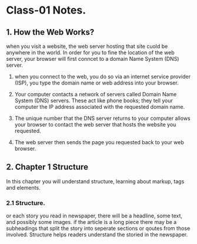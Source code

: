 # Class-01 Notes.

## 1. How the Web Works?

when you visit a website, the web server hosting that site cuold be anywhere in the world. In order for you to fine the location of the web server, your browser will first conncet to a domain Name System (DNS) server.

1. when you connect to the web, you do so via an internet service provider (ISP), you type the domain name or web address into your browser.

2. Your computer contacts a network of servers called Domain Name System (DNS) servers. These act like phone books; they tell your computer the IP address associated with the requested domain name.

3. The unique number that the DNS server returns to your computer allows your browser to contact the web server that hosts the website you requested.

4. The web server then sends the page you requested back to your web browser.

## 2. Chapter 1 Structure

In this chapter you will understand structure, learning about markup, tags and elements.

### 2.1 Structure.

or each story you read in newspaper, there will be a headline, some text, and possibly some images. if the article is a long piece there may be a subheadings that split the story into seperate sections or qoutes from those involved. Structure helps readers understand the storied in the newspaper.
